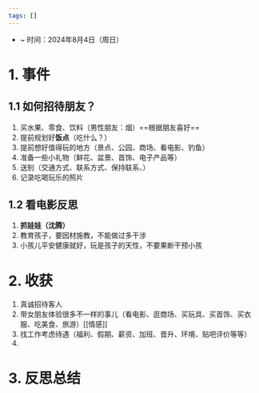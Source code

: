 ```yaml
---
tags: []
---
```

- ~ 时间：2024年8月4日（周日）
# 1. 事件
## 1.1 如何招待朋友？
1. 买水果、零食、饮料（男性朋友：烟）==根据朋友喜好==
2. 提前规划好**饭点**（吃什么？）
3. 提前想好值得玩的地方（景点、公园、商场、看电影、钓鱼）
4. 准备一些小礼物（鲜花、盆景、首饰、电子产品等）
5. 送别（交通方式、联系方式、保持联系、）
6. 记录吃喝玩乐的照片
## 1.2 看电影反思
1. **抓娃娃（沈腾）**
2. 教育孩子，要因材施教，不能做过多干涉
3. 小孩儿平安健康就好，玩是孩子的天性，不要果断干预小孩
# 2. 收获
1. 真诚招待客人
2. 带女朋友体验很多不一样的事儿（看电影、逛商场、买玩具、买首饰、买衣服、吃美食、旅游）[[情感]]
3. 找工作考虑待遇（福利、假期、薪资、加班、晋升、环境、贴吧评价等等） 
4. 


# 3. 反思总结

